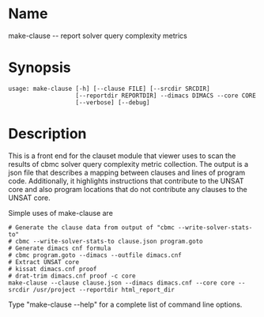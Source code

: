 # Name

make-clause -- report solver query complexity metrics

# Synopsis

	usage: make-clause [-h] [--clause FILE] [--srcdir SRCDIR]
                       [--reportdir REPORTDIR] --dimacs DIMACS --core CORE
                       [--verbose] [--debug]

# Description

This is a front end for the clauset module that viewer uses to scan
the results of cbmc solver query complexity metric collection. The
output is a json file that describes a mapping between clauses and 
lines of program code. Additionally, it highlights instructions that
contribute to the UNSAT core and also program locations that do not contribute
any clauses to the UNSAT core.

Simple uses of make-clause are

    # Generate the clause data from output of "cbmc --write-solver-stats-to"
    # cbmc --write-solver-stats-to clause.json program.goto
    # Generate dimacs cnf formula 
    # cbmc program.goto --dimacs --outfile dimacs.cnf
    # Extract UNSAT core
    # kissat dimacs.cnf proof
    # drat-trim dimacs.cnf proof -c core
    make-clause --clause clause.json --dimacs dimacs.cnf --core core --srcdir /usr/project --reportdir html_report_dir

Type "make-clause --help" for a complete list of command line options.
